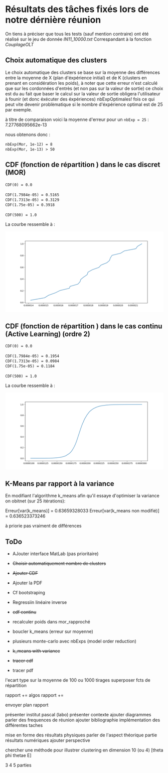 # Résultats des tâches fixés lors de notre dérnière réunion

On tiens à préciser que tous les tests (sauf mention contraire) ont été réalisé sur le jeu de donnée _IN11_10000.txt_
Correspandant à la fonction _CouplageOLT_

## Choix automatique des clusters

Le choix automatique des clusters se base sur la moyenne des différences entre la moyenne de X (plan d'éxpérience initial)
 et de K (clusters en prenant en considération les poids), à noter que cette erreur n'est calculé 
 que sur les cordonnées d'entrès (et non pas sur la valeur de sortie) ce choix est du au fait que
baser le calcul sur la valeur de sortie obligera l'utilisateur à founir (et donc éxécuter des éxpériences) nbExpOptimales! fois 
ce qui peut vite devenir problèmatique si le nombre d'éxpérience optimal est de 25 par exemple.
 
à titre de comparaison voici la moyenne d'erreur pour un `nbExp = 25` : 7.27768095662e-13

nous obtenons donc : 

    nbExp(Mor, 1e-12) = 8
    nbExp(Mor, 1e-13) > 50

## CDF (fonction de répartition ) dans le cas discret (MOR)

    CDF(0) = 0.0
    
    CDF(1.7984e-05) = 0.5165
    CDF(1.7313e-05) = 0.3129
    CDF(1.75e-05) = 0.3918
    
    CDF(500) = 1.0

La courbe ressemble à : 

![Courbe de CDF (MOR)](figures/cdfMor.png)
## CDF (fonction de répartition ) dans le cas continu (Active Learning) (ordre 2)

    CDF(0) = 0.0
    
    CDF(1.7984e-05) = 0.1954
    CDF(1.7313e-05) = 0.0984
    CDF(1.75e-05) = 0.1184
    
    CDF(500) = 1.0

La courbe ressemble à : 

![Courbe de CDF (Active Learning)](figures/cdfOpt.png)

## K-Means par rapport à la variance

En modifiant l'algorithme k_means afin qu'il essaye d'optimiser la variance on obitnet (sur 25 itérations):

Erreur[var(k_means)] = 0.63659328033
Erreur[var(k_means non modifié)] = 0.636523373246

à priorie pas vraiment de différences


## ToDo

* AJouter interface MatLab (pas prioritaire)
* ~~Choisir automatiquement nombre de clusters~~
* ~~Ajouter CDF~~
* Ajouter la PDF
* Cf bootstraping
* Regressiin linéaire inverse


* ~~cdf continu~~
* recalculer poids dans mor_rapproché
* boucler k_means (erreur sur moyenne)
* plusieurs monte-carlo avec nbExps (model order reduction)
* ~~k_means with variance~~
* ~~tracer cdf~~
* tracer pdf

l'ecart type sur la moyenne de 100 ou 1000 tirages
superposer fcts de répartition


rapport += algos
rapport += 

envoyer plan rapport

présenter institut pascal (labo)
présenter contexte
ajouter diagrammes parler des frequences de réunion
ajouter bibliographie
implémentation des différentes taches

mise en forme des résultats physiques
parler de l'aspect théorique
partie résultats numériques
ajouter perspective

chercher une méthode pour illustrer clustering en dimension 10 (ou 4) [theta phi thetae E]

3 4 5 parties

